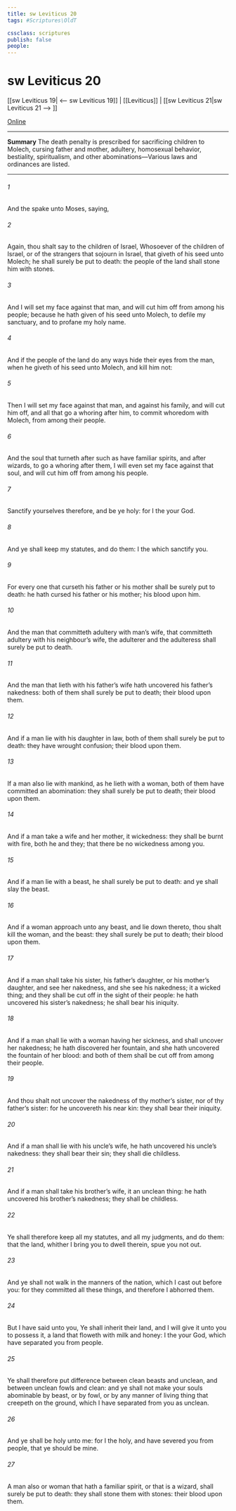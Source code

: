 ```yaml
---
title: sw Leviticus 20
tags: #Scriptures\OldT

cssclass: scriptures
publish: false
people:
---
```


# sw Leviticus 20
[[sw Leviticus 19| <-- sw Leviticus 19]] | [[Leviticus]] | [[sw Leviticus 21|sw Leviticus 21 --> ]]

[Online](https://churchofjesuschrist.org/study/scriptures/ot/lev/20?lang=eng)

---
__Summary__
The death penalty is prescribed for sacrificing children to Molech, cursing father and mother, adultery, homosexual behavior, bestiality, spiritualism, and other abominations—Various laws and ordinances are listed.

---
###### 1 
And the  spake unto Moses, saying,

###### 2 
Again, thou shalt say to the children of Israel, Whosoever  of the children of Israel, or of the strangers that sojourn in Israel, that giveth  of his seed unto Molech; he shall surely be put to death: the people of the land shall stone him with stones.

###### 3 
And I will set my face against that man, and will cut him off from among his people; because he hath given of his seed unto Molech, to defile my sanctuary, and to profane my holy name.

###### 4 
And if the people of the land do any ways hide their eyes from the man, when he giveth of his seed unto Molech, and kill him not:

###### 5 
Then I will set my face against that man, and against his family, and will cut him off, and all that go a whoring after him, to commit whoredom with Molech, from among their people.

###### 6 
And the soul that turneth after such as have familiar spirits, and after wizards, to go a whoring after them, I will even set my face against that soul, and will cut him off from among his people.

###### 7 
Sanctify yourselves therefore, and be ye holy: for I  the  your God.

###### 8 
And ye shall keep my statutes, and do them: I  the  which sanctify you.

###### 9 
For every one that curseth his father or his mother shall be surely put to death: he hath cursed his father or his mother; his blood  upon him.

###### 10 
And the man that committeth adultery with  man’s wife,  that committeth adultery with his neighbour’s wife, the adulterer and the adulteress shall surely be put to death.

###### 11 
And the man that lieth with his father’s wife hath uncovered his father’s nakedness: both of them shall surely be put to death; their blood  upon them.

###### 12 
And if a man lie with his daughter in law, both of them shall surely be put to death: they have wrought confusion; their blood  upon them.

###### 13 
If a man also lie with mankind, as he lieth with a woman, both of them have committed an abomination: they shall surely be put to death; their blood  upon them.

###### 14 
And if a man take a wife and her mother, it  wickedness: they shall be burnt with fire, both he and they; that there be no wickedness among you.

###### 15 
And if a man lie with a beast, he shall surely be put to death: and ye shall slay the beast.

###### 16 
And if a woman approach unto any beast, and lie down thereto, thou shalt kill the woman, and the beast: they shall surely be put to death; their blood  upon them.

###### 17 
And if a man shall take his sister, his father’s daughter, or his mother’s daughter, and see her nakedness, and she see his nakedness; it  a wicked thing; and they shall be cut off in the sight of their people: he hath uncovered his sister’s nakedness; he shall bear his iniquity.

###### 18 
And if a man shall lie with a woman having her sickness, and shall uncover her nakedness; he hath discovered her fountain, and she hath uncovered the fountain of her blood: and both of them shall be cut off from among their people.

###### 19 
And thou shalt not uncover the nakedness of thy mother’s sister, nor of thy father’s sister: for he uncovereth his near kin: they shall bear their iniquity.

###### 20 
And if a man shall lie with his uncle’s wife, he hath uncovered his uncle’s nakedness: they shall bear their sin; they shall die childless.

###### 21 
And if a man shall take his brother’s wife, it  an unclean thing: he hath uncovered his brother’s nakedness; they shall be childless.

###### 22 
Ye shall therefore keep all my statutes, and all my judgments, and do them: that the land, whither I bring you to dwell therein, spue you not out.

###### 23 
And ye shall not walk in the manners of the nation, which I cast out before you: for they committed all these things, and therefore I abhorred them.

###### 24 
But I have said unto you, Ye shall inherit their land, and I will give it unto you to possess it, a land that floweth with milk and honey: I  the  your God, which have separated you from  people.

###### 25 
Ye shall therefore put difference between clean beasts and unclean, and between unclean fowls and clean: and ye shall not make your souls abominable by beast, or by fowl, or by any manner of living thing that creepeth on the ground, which I have separated from you as unclean.

###### 26 
And ye shall be holy unto me: for I the   holy, and have severed you from  people, that ye should be mine.

###### 27 
A man also or woman that hath a familiar spirit, or that is a wizard, shall surely be put to death: they shall stone them with stones: their blood  upon them.

